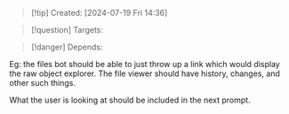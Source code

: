 
>[!tip] Created: [2024-07-19 Fri 14:36]

>[!question] Targets: 

>[!danger] Depends: 

Eg: the files bot should be able to just throw up a link which would display the raw object explorer.
The file viewer should have history, changes, and other such things.

What the user is looking at should be included in the next prompt.